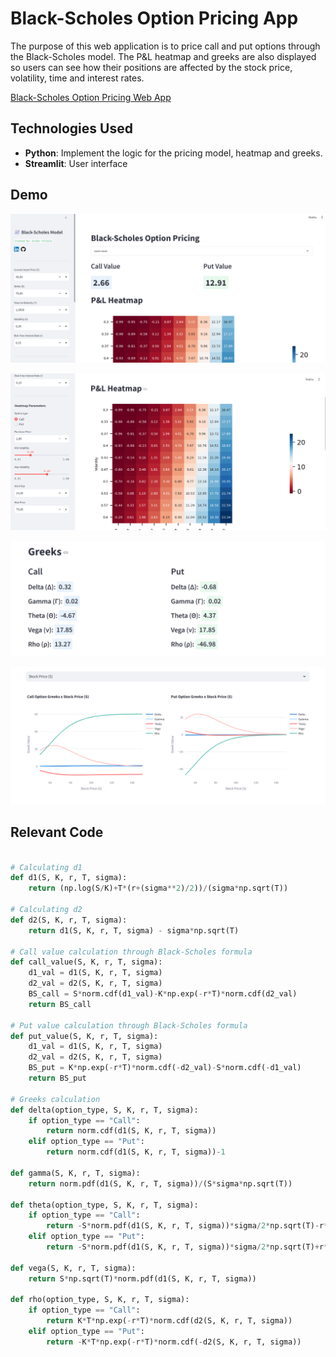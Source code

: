 # Black-Scholes Option Pricing App
The purpose of this web application is to price call and put options through the Black-Scholes model. The P&L heatmap and greeks are also displayed so users can see how their positions are affected by the stock price, volatility, time and interest rates.

[Black-Scholes Option Pricing Web App](https://pricingoptions.streamlit.app/)

## Technologies Used
- **Python**: Implement the logic for the pricing model, heatmap and greeks.
- **Streamlit**: User interface

## Demo
![](./images/1.png)

![](./images/2.png)

![](./images/3.png)

![](./images/4.png)

## Relevant Code

```python

# Calculating d1
def d1(S, K, r, T, sigma):
    return (np.log(S/K)+T*(r+(sigma**2)/2))/(sigma*np.sqrt(T))

# Calculating d2
def d2(S, K, r, T, sigma):
    return d1(S, K, r, T, sigma) - sigma*np.sqrt(T)

# Call value calculation through Black-Scholes formula
def call_value(S, K, r, T, sigma):
    d1_val = d1(S, K, r, T, sigma)
    d2_val = d2(S, K, r, T, sigma)
    BS_call = S*norm.cdf(d1_val)-K*np.exp(-r*T)*norm.cdf(d2_val)
    return BS_call

# Put value calculation through Black-Scholes formula
def put_value(S, K, r, T, sigma):
    d1_val = d1(S, K, r, T, sigma)
    d2_val = d2(S, K, r, T, sigma)
    BS_put = K*np.exp(-r*T)*norm.cdf(-d2_val)-S*norm.cdf(-d1_val)
    return BS_put

# Greeks calculation
def delta(option_type, S, K, r, T, sigma):
    if option_type == "Call":
        return norm.cdf(d1(S, K, r, T, sigma))
    elif option_type == "Put":
        return norm.cdf(d1(S, K, r, T, sigma))-1

def gamma(S, K, r, T, sigma):
    return norm.pdf(d1(S, K, r, T, sigma))/(S*sigma*np.sqrt(T))

def theta(option_type, S, K, r, T, sigma):
    if option_type == "Call":
        return -S*norm.pdf(d1(S, K, r, T, sigma))*sigma/2*np.sqrt(T)-r*K*np.exp(-r*T)*norm.cdf(d2(S, K, r, T, sigma))
    elif option_type == "Put":
        return -S*norm.pdf(d1(S, K, r, T, sigma))*sigma/2*np.sqrt(T)+r*K*np.exp(-r*T)*norm.cdf(-d2(S, K, r, T, sigma))

def vega(S, K, r, T, sigma):
    return S*np.sqrt(T)*norm.pdf(d1(S, K, r, T, sigma))

def rho(option_type, S, K, r, T, sigma):
    if option_type == "Call":
        return K*T*np.exp(-r*T)*norm.cdf(d2(S, K, r, T, sigma))
    elif option_type == "Put":
        return -K*T*np.exp(-r*T)*norm.cdf(-d2(S, K, r, T, sigma))

```
